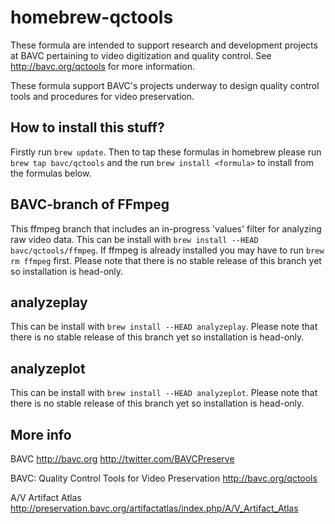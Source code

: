 homebrew-qctools
================
These formula are intended to support research and development projects at BAVC pertaining to video digitization and quality control. See http://bavc.org/qctools for more information.

These formula support BAVC's projects underway to design quality control tools and procedures for video preservation.

How to install this stuff?
--------------------------
Firstly run `brew update`. Then to tap these formulas in homebrew please run `brew tap bavc/qctools` and the run `brew install <formula>` to install from the formulas below.

BAVC-branch of FFmpeg
---------------------
This ffmpeg branch that includes an in-progress 'values' filter for analyzing raw video data. This can be install with `brew install --HEAD bavc/qctools/ffmpeg`. If ffmpeg is already installed you may have to run `brew rm ffmpeg` first. Please note that there is no stable release of this branch yet so installation is head-only.

analyzeplay
-----------
This can be install with `brew install --HEAD analyzeplay`. Please note that there is no stable release of this branch yet so installation is head-only.

analyzeplot
-----------
This can be install with `brew install --HEAD analyzeplot`. Please note that there is no stable release of this branch yet so installation is head-only.

More info
---------
BAVC
http://bavc.org http://twitter.com/BAVCPreserve

BAVC: Quality Control Tools for Video Preservation
http://bavc.org/qctools

A/V Artifact Atlas
http://preservation.bavc.org/artifactatlas/index.php/A/V_Artifact_Atlas
